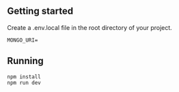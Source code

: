 ## Getting started

Create a .env.local file in the root directory of your project.

```
MONGO_URI=
```

## Running

```
npm install
npm run dev
```